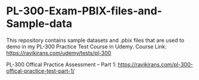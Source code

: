 # PL-300-Exam-PBIX-files-and-Sample-data
This repository contains sample datasets and .pbix files that are used to demo in my PL-300 Practice Test Course in Udemy.
Course Link: https://ravikirans.com/udemy/tests/pl-300

PL-300 Offical Practice Assessment – Part 1: https://ravikirans.com/pl-300-offical-practice-test-part-1/
